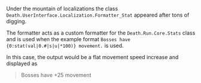 ﻿Under the mountain of localizations the class `Death.UserInterface.Localization.Formatter_Stat` appeared after tons of digging.

The formatter acts as a custom formatter for the `Death.Run.Core.Stats` class and is used when the example format `Bosses have {0:stat(val|0.#|s|u|*100)} movement.` is used.

In this case, the output would be a flat movement speed increase and displayed as 

> Bosses have +25 movement

